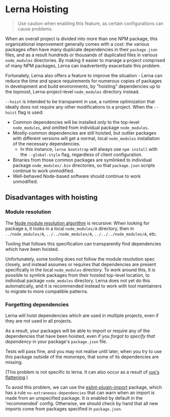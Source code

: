 # Lerna Hoisting

> Use caution when enabling this feature, as certain configurations can cause problems.

When an overall project is divided into more than one NPM package, this
organizational improvement generally comes with a cost: the various
packages often have many duplicate dependencies in their `package.json`
files, and as a result hundreds or thousands of duplicated files in
various `node_modules` directories. By making it easier to manage a
project comprised of many NPM packages, Lerna can inadvertently
exacerbate this problem.

Fortunately, Lerna also offers a feature to improve the situation -
Lerna can reduce the time and space requirements for numerous copies of
packages in development and build environments, by "hoisting"
dependencies up to the topmost, Lerna-project-level `node_modules`
directory instead.

`--hoist` is intended to be transparent in use, a runtime optimization
that ideally does not require any other modifications to a project.
When the `--hoist` flag is used:

* Common dependencies will be installed _only_ to the top-level
  `node_modules`, and omitted from individual package `node_modules`.
* Mostly-common dependencies are still hoisted, but outlier packages
  with different versions will get a normal, local `node_modules`
  installation of the necessary dependencies.
  * In this instance, `lerna bootstrap` will always use `npm install`
    with the `--global-style` flag, regardless of client configuration.
* Binaries from those common packages are symlinked to individual
  package `node_modules/.bin` directories, so that `package.json`
  scripts continue to work unmodified.
* Well-behaved Node-based software should continue to work unmodified.

## Disadvantages with hoisting

### Module resolution

The [Node module resolution algorithm](https://nodejs.org/api/modules.html#modules_loading_from_node_modules_folders)
is recursive: When looking for package `A`, it looks in a local
`node_modules/A` directory, then in `../node_modules/A`,
`../../node_modules/A`, `../../../node_modules/A`, etc.

Tooling that follows this specification can transparently find
dependencies which have been hoisted.

Unfortunately, some tooling does not follow the module resolution spec
closely, and instead assumes or requires that dependencies are present
specifically in the local `node_modules` directory. To work around
this, it is possible to symlink packages from their hoisted top-level
location, to individual package `node_modules` directory. Lerna does
not yet do this automatically, and it is recommended instead to work
with tool maintainers to migrate to more compatible patterns.

### Forgetting dependencies

Lerna will hoist dependencies which are used in multiple projects,
even if they are not used in all projects.

As a result, your packages will be able to import or require any of
the dependencies that have been hoisted, even if you _forgot to
specify that dependency_ in your package's `package.json` file.

Tests will pass fine, and you may not realise until later, when you
try to use this package outside of the monorepo, that some of its
dependencies are missing.

(This problem is not specific to lerna. It can also occur as a result
of [`npm`'s flattening](https://medium.com/pnpm/pnpms-strictness-helps-to-avoid-silly-bugs-9a15fb306308).)

To avoid this problem, we can use the [eslint-plugin-import](https://github.com/benmosher/eslint-plugin-import)
package, which has a rule `no-extraneous-dependencies` that can warn
when an import is made from an unspecified package. It is enabled by
default in the 'recommended' config. Otherwise, we should check by
hand that all new imports come from packages specified in
`package.json`.

